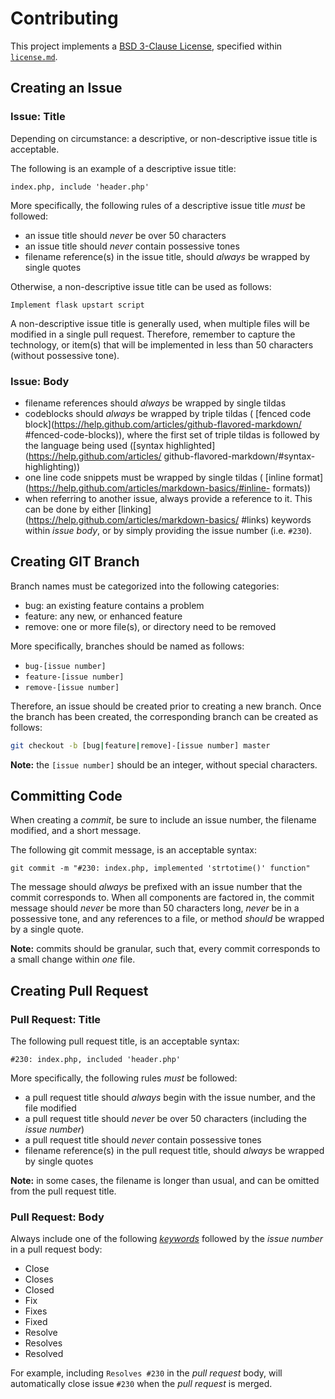# Contributing

This project implements a [BSD 3-Clause License](https://opensource.org/licenses/BSD-3-Clause),
 specified within [`license.md`](https://github.com/jeff1evesque/machine-learning/blob/master/license.md).

## Creating an Issue

### Issue: Title

Depending on circumstance: a descriptive, or non-descriptive issue title is
 acceptable.

The following is an example of a descriptive issue title:

```text
index.php, include 'header.php'
```

More specifically, the following rules of a descriptive issue title *must* be
 followed:

- an issue title should *never* be over 50 characters
- an issue title should *never* contain possessive tones
- filename reference(s) in the issue title, should *always* be wrapped by
 single quotes

Otherwise, a non-descriptive issue title can be used as follows:

```text
Implement flask upstart script
```

A non-descriptive issue title is generally used, when multiple files will be
 modified in a single pull request.  Therefore, remember to capture the
 technology, or item(s) that will be implemented in less than 50 characters
 (without possessive tone).

### Issue: Body

- filename references should *always* be wrapped by single tildas
- codeblocks should *always* be wrapped by triple tildas (
[fenced code block](https://help.github.com/articles/github-flavored-markdown/
#fenced-code-blocks)), where the first set of triple tildas is followed by the
 language being used ([syntax highlighted](https://help.github.com/articles/
github-flavored-markdown/#syntax-highlighting))
- one line code snippets must be wrapped by single tildas (
[inline format](https://help.github.com/articles/markdown-basics/#inline-
formats))
- when referring to another issue, always provide a reference to it. This can
 be done by either [linking](https://help.github.com/articles/markdown-basics/
#links) keywords within *issue body*, or by simply providing the issue number
 (i.e. `#230`).

## Creating GIT Branch

Branch names must be categorized into the following categories:

- bug: an existing feature contains a problem
- feature: any new, or enhanced feature
- remove: one or more file(s), or directory need to be removed

More specifically, branches should be named as follows:

- `bug-[issue number]`
- `feature-[issue number]`
- `remove-[issue number]`

Therefore, an issue should be created prior to creating a new branch.  Once the
 branch has been created, the corresponding branch can be created as follows:

```bash
git checkout -b [bug|feature|remove]-[issue number] master
```

**Note:** the `[issue number]` should be an integer, without special characters.

## Committing Code

When creating a *commit*, be sure to include an issue number, the filename
 modified, and a short message.

The following git commit message, is an acceptable syntax:

`git commit -m "#230: index.php, implemented 'strtotime()' function"`

The message should *always* be prefixed with an issue number that the commit
 corresponds to. When all components are factored in, the commit message should
 *never* be more than 50 characters long, *never* be in a possessive tone, and
 any references to a file, or method *should* be wrapped by a single quote.

**Note:** commits should be granular, such that, every commit corresponds to a
 small change within *one* file.

## Creating Pull Request

### Pull Request: Title

The following pull request title, is an acceptable syntax:

```text
#230: index.php, included 'header.php'
```

More specifically, the following rules *must* be followed:

- a pull request title should *always* begin with the issue number, and the
 file modified
- a pull request title should *never* be over 50 characters (including the
 *issue number*)
- a pull request title should *never* contain possessive tones
- filename reference(s) in the pull request title, should *always* be wrapped
 by single quotes

**Note:** in some cases, the filename is longer than usual, and can be omitted
 from the pull request title.

### Pull Request: Body

Always include one of the following [*keywords*](https://help.github.com/articles/closing-issues-via-commit-messages/#keywords-for-closing-issues)
 followed by the *issue number* in a pull request body:

- Close
- Closes
- Closed
- Fix
- Fixes
- Fixed
- Resolve
- Resolves
- Resolved

For example, including `Resolves #230` in the *pull request* body, will
 automatically close issue `#230` when the *pull request* is merged.